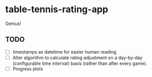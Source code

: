 # table-tennis-rating-app

Genius!


## TODO

- [ ] timestamps as datetime for easier human reading
- [ ] Alter algorithm to calculate rating adjustment on a day-by-day (configurable time interval) basis (rather than after every game).
- [ ] Progress plots
